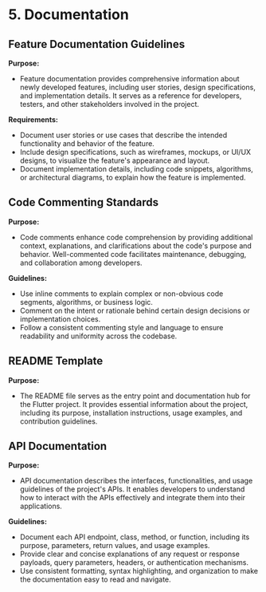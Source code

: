 # 5. Documentation

## Feature Documentation Guidelines

**Purpose:**

- Feature documentation provides comprehensive information about newly developed features, including user stories, design specifications, and implementation details. It serves as a reference for developers, testers, and other stakeholders involved in the project.

**Requirements:**

- Document user stories or use cases that describe the intended functionality and behavior of the feature.
- Include design specifications, such as wireframes, mockups, or UI/UX designs, to visualize the feature's appearance and layout.
- Document implementation details, including code snippets, algorithms, or architectural diagrams, to explain how the feature is implemented.

## Code Commenting Standards

**Purpose:**

- Code comments enhance code comprehension by providing additional context, explanations, and clarifications about the code's purpose and behavior. Well-commented code facilitates maintenance, debugging, and collaboration among developers.

**Guidelines:**

- Use inline comments to explain complex or non-obvious code segments, algorithms, or business logic.
- Comment on the intent or rationale behind certain design decisions or implementation choices.
- Follow a consistent commenting style and language to ensure readability and uniformity across the codebase.

## README Template

**Purpose:**

- The README file serves as the entry point and documentation hub for the Flutter project. It provides essential information about the project, including its purpose, installation instructions, usage examples, and contribution guidelines.

## API Documentation

**Purpose:**

- API documentation describes the interfaces, functionalities, and usage guidelines of the project's APIs. It enables developers to understand how to interact with the APIs effectively and integrate them into their applications.

**Guidelines:**

- Document each API endpoint, class, method, or function, including its purpose, parameters, return values, and usage examples.
- Provide clear and concise explanations of any request or response payloads, query parameters, headers, or authentication mechanisms.
- Use consistent formatting, syntax highlighting, and organization to make the documentation easy to read and navigate.
